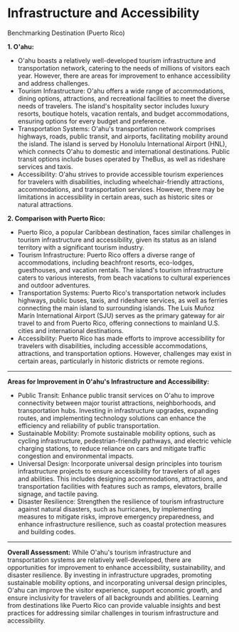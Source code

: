 # Infrastructure and Accessibility

Benchmarking Destination (Puerto Rico)

**1. O'ahu:**

- O'ahu boasts a relatively well-developed tourism infrastructure and transportation network, catering to the needs of millions of visitors each year. However, there are areas for improvement to enhance accessibility and address challenges.
- Tourism Infrastructure: O'ahu offers a wide range of accommodations, dining options, attractions, and recreational facilities to meet the diverse needs of travelers. The island's hospitality sector includes luxury resorts, boutique hotels, vacation rentals, and budget accommodations, ensuring options for every budget and preference.
- Transportation Systems: O'ahu's transportation network comprises highways, roads, public transit, and airports, facilitating mobility around the island. The island is served by Honolulu International Airport (HNL), which connects O'ahu to domestic and international destinations. Public transit options include buses operated by TheBus, as well as rideshare services and taxis.
- Accessibility: O'ahu strives to provide accessible tourism experiences for travelers with disabilities, including wheelchair-friendly attractions, accommodations, and transportation services. However, there may be limitations in accessibility in certain areas, such as historic sites or natural attractions.

**2. Comparison with Puerto Rico:**

- Puerto Rico, a popular Caribbean destination, faces similar challenges in tourism infrastructure and accessibility, given its status as an island territory with a significant tourism industry.
- Tourism Infrastructure: Puerto Rico offers a diverse range of accommodations, including beachfront resorts, eco-lodges, guesthouses, and vacation rentals. The island's tourism infrastructure caters to various interests, from beach vacations to cultural experiences and outdoor adventures.
- Transportation Systems: Puerto Rico's transportation network includes highways, public buses, taxis, and rideshare services, as well as ferries connecting the main island to surrounding islands. The Luis Muñoz Marín International Airport (SJU) serves as the primary gateway for air travel to and from Puerto Rico, offering connections to mainland U.S. cities and international destinations.
- Accessibility: Puerto Rico has made efforts to improve accessibility for travelers with disabilities, including accessible accommodations, attractions, and transportation options. However, challenges may exist in certain areas, particularly in historic districts or remote regions.

---

**Areas for Improvement in O'ahu's Infrastructure and Accessibility:**

- Public Transit: Enhance public transit services on O'ahu to improve connectivity between major tourist attractions, neighborhoods, and transportation hubs. Investing in infrastructure upgrades, expanding routes, and implementing technology solutions can enhance the efficiency and reliability of public transportation.
- Sustainable Mobility: Promote sustainable mobility options, such as cycling infrastructure, pedestrian-friendly pathways, and electric vehicle charging stations, to reduce reliance on cars and mitigate traffic congestion and environmental impacts.
- Universal Design: Incorporate universal design principles into tourism infrastructure projects to ensure accessibility for travelers of all ages and abilities. This includes designing accommodations, attractions, and transportation facilities with features such as ramps, elevators, braille signage, and tactile paving.
- Disaster Resilience: Strengthen the resilience of tourism infrastructure against natural disasters, such as hurricanes, by implementing measures to mitigate risks, improve emergency preparedness, and enhance infrastructure resilience, such as coastal protection measures and building codes.

---

**Overall Assessment:**
While O'ahu's tourism infrastructure and transportation systems are relatively well-developed, there are opportunities for improvement to enhance accessibility, sustainability, and disaster resilience. By investing in infrastructure upgrades, promoting sustainable mobility options, and incorporating universal design principles, O'ahu can improve the visitor experience, support economic growth, and ensure inclusivity for travelers of all backgrounds and abilities. Learning from destinations like Puerto Rico can provide valuable insights and best practices for addressing similar challenges in tourism infrastructure and accessibility.
